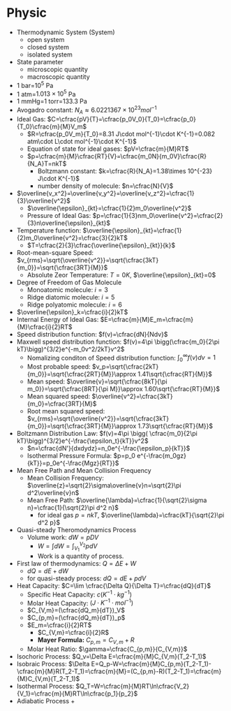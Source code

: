 # Physic 
+ Thermodynamic System (System)
    + open system
    + closed system
    + isolated system
+ State parameter
    + microscopic quantity
    + macroscopic quantity
+ 1 bar=$10^5$ Pa
+ 1 atm=$1.013\times 10^5$ Pa
+ 1 mmHg=1 torr=133.3 Pa
+ Avogadro constant: $N_A\approx 6.0221367\times 10^{23}mol^{-1}$
+ Ideal Gas: $C=\cfrac{pV}{T}=\cfrac{p_0V_0}{T_0}=\cfrac{p_0}{T_0}\cfrac{m}{M}V_m$
    + $R=\cfrac{p_0V_m}{T_0}=8.31 J\cdot mol^{-1}\cdot K^{-1}=0.082 atm\cdot L\cdot mol^{-1}\cdot K^{-1}$
    + Equation of state for ideal gases: $pV=\cfrac{m}{M}RT$
    + $p=\cfrac{m}{M}\cfrac{RT}{V}=\cfrac{m_0N}{m_0V}\cfrac{R}{N_A}T=nkT$
        + Boltzmann constant: $k=\cfrac{R}{N_A}=1.38\times 10^{-23} J\cdot K^{-1}$
        + number density of molecule: $n=\cfrac{N}{V}$
+ $\overline{v_x^2}=\overline{v_y^2}=\overline{v_z^2}=\cfrac{1}{3}\overline{v^2}$
    + $\overline{\epsilon}_{kt}=\cfrac{1}{2}m_0\overline{v^2}$
    + Pressure of Ideal Gas: $p=\cfrac{1}{3}nm_0\overline{v^2}=\cfrac{2}{3}n\overline{\epsilon}_{kt}$
+ Temperature function: $\overline{\epsilon}_{kt}=\cfrac{1}{2}m_0\overline{v^2}=\cfrac{3}{2}kT$
    + $T=\cfrac{2}{3}\cfrac{\overline{\epsilon}_{kt}}{k}$
+ Root-mean-square Speed: $v_{rms}=\sqrt{\overline{v^2}}=\sqrt{\cfrac{3kT}{m_0}}=\sqrt{\cfrac{3RT}{M}}$
    + Absolute Zeor Temperature: $T=0K$, $\overline{\epsilon}_{kt}=0$
+ Degree of Freedom of Gas Molecule
    + Monoatomic molecule: $i=3$
    + Ridge diatomic molecule: $i=5$
    + Ridge polyatomic molecule: $i=6$
+ $\overline{\epsilon}_k=\cfrac{i}{2}kT$
+ Internal Energy of Ideal Gas: $E=\cfrac{m}{M}E_m=\cfrac{m}{M}\cfrac{i}{2}RT$
+ Speed distribution function: $f(v)=\cfrac{dN}{Ndv}$
+ Maxwell speed distribution function: $f(v)=4\pi \bigg(\cfrac{m_0}{2\pi kT}\bigg)^{3/2}e^{-m_0v^2/2kT}v^2$
    + Nomalizing conditon of Speed distribution function: $\int_0^{\infty}f(v)dv=1$
    + Most probable speed: $v_p=\sqrt{\cfrac{2kT}{m_0}}=\sqrt{\cfrac{2RT}{M}}\approx 1.41\sqrt{\cfrac{RT}{M}}$
    + Mean speed: $\overline{v}=\sqrt{\cfrac{8kT}{\pi m_0}}=\sqrt{\cfrac{8RT}{\pi M}}\approx 1.60\sqrt{\cfrac{RT}{M}}$
    + Mean squared speed: $\overline{v^2}=\cfrac{3kT}{m_0}=\cfrac{3RT}{M}$
    + Root mean squared speed: $v_{rms}=\sqrt{\overline{v^2}}=\sqrt{\cfrac{3kT}{m_0}}=\sqrt{\cfrac{3RT}{M}}\approx 1.73\sqrt{\cfrac{RT}{M}}$
+ Boltzmann Distribution Law: $f(v)=4\pi \bigg( \cfrac{m_0}{2\pi kT}\bigg)^{3/2}e^{-\frac{\epsilon_t}{kT}}v^2$
    + $n=\cfrac{dN'}{dxdydz}=n_0e^{-\frac{\epsilon_p}{kT}}$
    + Isothermal Pressure Formula: $p=p_0 e^{-\frac{m_0gz}{kT}}=p_0e^{-\frac{Mgz}{RT}}$
+ Mean Free Path and Mean Collision Frequency
    + Mean Collision Frequency: $\overline{z}=\sqrt{2}\sigma\overline{v}n=\sqrt{2}\pi d^2\overline{v}n$
    + Mean Free Path: $\overline{\lambda}=\cfrac{1}{\sqrt{2}\sigma n}=\cfrac{1}{\sqrt{2}\pi d^2 n}$
        + for ideal gas $p=nkT$, $\overline{\lambda}=\cfrac{kT}{\sqrt{2}\pi d^2 p}$
+ Quasi-steady Theromodynamics Process
    + Volume work: $dW=pDV$
        + $W=\int dW=\int_{V_1}^{V_2}pdV$
        + Work is a quantity of process.
+ First law of thermodynamics: $Q=\Delta E+W$
    + $dQ=dE+dW$
    + for quasi-steady process: $dQ=dE+pdV$
+ Heat Capacity: $C=\lim \cfrac{\Delta Q}{\Delta T}=\cfrac{dQ}{dT}$
    + Specific Heat Capacity: $c (K^{-1}\cdot kg^{-1})$
    + Molar Heat Capacity: $(J\cdot K^{-1}\cdot mol^{-1})$
    + $C_{V,m}=(\cfrac{dQ_m}{dT})_V$
    + $C_{p,m}=(\cfrac{dQ_m}{dT})_p$
    + $E_m=\cfrac{i}{2}RT$
        + $C_{V,m}=\cfrac{i}{2}R$
        + **Mayer Formula:** $C_{p,m}=C_{V,m}+R$
    + Molar Heat Ratio: $\gamma=\cfrac{C_{p,m}}{C_{V,m}}$
+ Isochoric Process: $Q_v=\Delta E=\cfrac{m}{M}C_{V,m}(T_2-T_1)$
+ Isobraic Process: $\Delta E=Q_p-W=\cfrac{m}{M}C_{p,m}(T_2-T_1)-\cfrac{m}{M}R(T_2-T_1)=\cfrac{m}{M}=(C_{p,m}-R)(T_2-T_1)=\cfrac{m}{M}C_{V,m}(T_2-T_1)$
+ Isothermal Process: $Q_T=W=\cfrac{m}{M}RT\ln\cfrac{V_2}{V_1}=\cfrac{m}{M}RT\ln\cfrac{p_1}{p_2}$
+ Adiabatic Process
    + 

